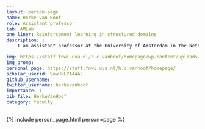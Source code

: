 ```yaml
---
layout: person-page
name: Herke van Hoof
role: Assistant professor
lab: AMLab
one_liner: Reinforcement learning in structured domains
description: |
    I am assistant professor at the University of Amsterdam in the Netherlands. My group works on various aspects of reinforcement learning in structured domains. Reinforcement learning is a very general framework, but the price of that generality is generally low data-efficiency. To address that, we investigate topics like using (symbolic) prior knowledge, encoding inductive biases in the policy structure, and transferring knowledge between tasks. We are furthermore interested in applying reinforcement learning to domains with structured states or actions, such as learning heuristics for combinatorial problem solving.   

img: https://staff.fnwi.uva.nl/h.c.vanhoof/homepage/wp-content/uploads/2021/03/best_20210313_125417-768x1024.jpg
img_promo: 
personal_page: https://staff.fnwi.uva.nl/h.c.vanhoof/homepage/
scholar_userid: 9owUkLYAAAAJ
github_username:
twitter_username: herkevanhoof
importance: 1
bib_file: HerkeVanHoof
category: faculty 
---
```


{% include person_page.html person=page %}
